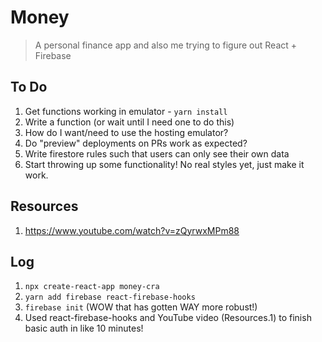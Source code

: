 # Money

> A personal finance app and also me trying to figure out React + Firebase

## To Do
1. Get functions working in emulator - `yarn install`
1. Write a function (or wait until I need one to do this)
1. How do I want/need to use the hosting emulator?
1. Do "preview" deployments on PRs work as expected?
1. Write firestore rules such that users can only see their own data
1. Start throwing up some functionality! No real styles yet, just make it work.

## Resources
1. https://www.youtube.com/watch?v=zQyrwxMPm88

## Log
1. `npx create-react-app money-cra`
1. `yarn add firebase react-firebase-hooks`
1. `firebase init` (WOW that has gotten WAY more robust!)
1. Used react-firebase-hooks and YouTube video (Resources.1) to finish basic auth in like 10 minutes!
